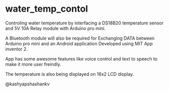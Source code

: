 # water_temp_contol
Controling water temperature by interfacing a DS18B20 temperature sensor and 5V 10A Relay module with Arduino pro mini.

A Bluetooth module will also be required for Exchanging DATA between Arduino pro mini and an Android application Developed using MIT App inventor 2.

App has some awesome features like voice control and text to speech to make it more user freindly.

The temperature is also being displayed on 16x2 LCD display.


@kashyapshashankv
